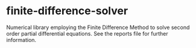 # finite-difference-solver

Numerical library employing the Finite Difference Method to solve second order partial differential equations. See the reports file for further information.
